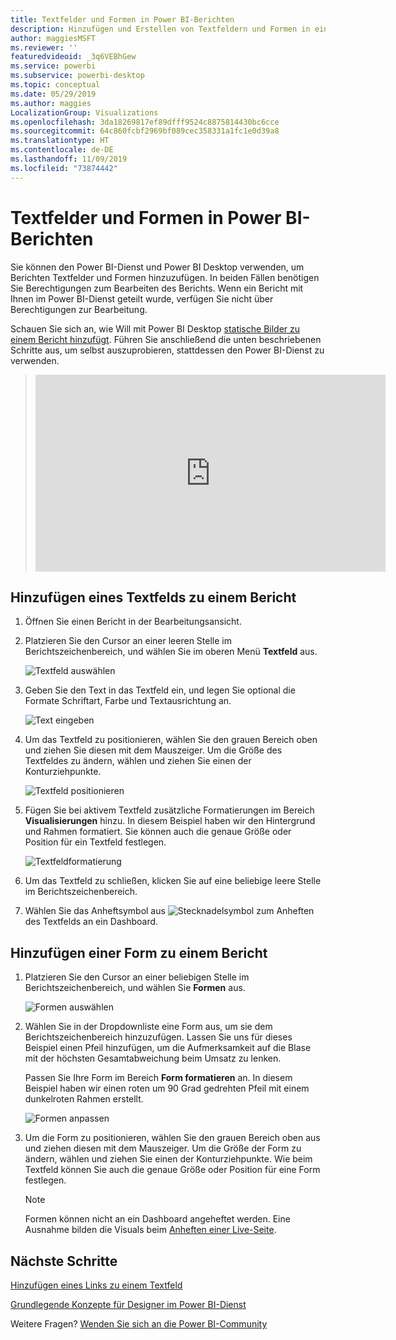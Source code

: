 ```yaml
---
title: Textfelder und Formen in Power BI-Berichten
description: Hinzufügen und Erstellen von Textfeldern und Formen in einem Bericht mithilfe des Microsoft Power BI-Diensts.
author: maggiesMSFT
ms.reviewer: ''
featuredvideoid: _3q6VEBhGew
ms.service: powerbi
ms.subservice: powerbi-desktop
ms.topic: conceptual
ms.date: 05/29/2019
ms.author: maggies
LocalizationGroup: Visualizations
ms.openlocfilehash: 3da18269817ef89dfff9524c8875814430bc6cce
ms.sourcegitcommit: 64c860fcbf2969bf089cec358331a1fc1e0d39a8
ms.translationtype: HT
ms.contentlocale: de-DE
ms.lasthandoff: 11/09/2019
ms.locfileid: "73874442"
---
```

# <a name="text-boxes-and-shapes-in-power-bi-reports"></a>Textfelder und Formen in Power BI-Berichten
Sie können den Power BI-Dienst und Power BI Desktop verwenden, um Berichten Textfelder und Formen hinzuzufügen. In beiden Fällen benötigen Sie Berechtigungen zum Bearbeiten des Berichts. Wenn ein Bericht mit Ihnen im Power BI-Dienst geteilt wurde, verfügen Sie nicht über Berechtigungen zur Bearbeitung. 

Schauen Sie sich an, wie Will mit Power BI Desktop [statische Bilder zu einem Bericht hinzufügt](/learn/modules/visuals-in-power-bi/12-formatting). Führen Sie anschließend die unten beschriebenen Schritte aus, um selbst auszuprobieren, stattdessen den Power BI-Dienst zu verwenden.
> 
> <iframe width="560" height="315" src="https://www.youtube.com/embed/_3q6VEBhGew" frameborder="0" allowfullscreen></iframe>
> 

## <a name="add-a-text-box-to-a-report"></a>Hinzufügen eines Textfelds zu einem Bericht
1. Öffnen Sie einen Bericht in der Bearbeitungsansicht.

2. Platzieren Sie den Cursor an einer leeren Stelle im Berichtszeichenbereich, und wählen Sie im oberen Menü **Textfeld** aus.
   
   ![Textfeld auswählen](media/power-bi-reports-add-text-and-shapes/pbi_textbox.png)
3. Geben Sie den Text in das Textfeld ein, und legen Sie optional die Formate Schriftart, Farbe und Textausrichtung an. 
   
   ![Text eingeben](media/power-bi-reports-add-text-and-shapes/pbi_textbox2new.png)
4. Um das Textfeld zu positionieren, wählen Sie den grauen Bereich oben und ziehen Sie diesen mit dem Mauszeiger. Um die Größe des Textfeldes zu ändern, wählen und ziehen Sie einen der Konturziehpunkte. 
   
   ![Textfeld positionieren](media/power-bi-reports-add-text-and-shapes/textboxsmaller.gif)

5. Fügen Sie bei aktivem Textfeld zusätzliche Formatierungen im Bereich **Visualisierungen** hinzu. In diesem Beispiel haben wir den Hintergrund und Rahmen formatiert. Sie können auch die genaue Größe oder Position für ein Textfeld festlegen.  

   ![Textfeldformatierung](media/power-bi-reports-add-text-and-shapes/power-bi-borders.png)

6. Um das Textfeld zu schließen, klicken Sie auf eine beliebige leere Stelle im Berichtszeichenbereich. 

7. Wählen Sie das Anheftsymbol aus  ![Stecknadelsymbol](media/power-bi-reports-add-text-and-shapes/pbi_pintile.png) zum Anheften des Textfelds an ein Dashboard. 

## <a name="add-a-shape-to-a-report"></a>Hinzufügen einer Form zu einem Bericht
1. Platzieren Sie den Cursor an einer beliebigen Stelle im Berichtszeichenbereich, und wählen Sie **Formen** aus.
   
   ![Formen auswählen](media/power-bi-reports-add-text-and-shapes/power-bi-shapes.png)
2. Wählen Sie in der Dropdownliste eine Form aus, um sie dem Berichtszeichenbereich hinzuzufügen. Lassen Sie uns für dieses Beispiel einen Pfeil hinzufügen, um die Aufmerksamkeit auf die Blase mit der höchsten Gesamtabweichung beim Umsatz zu lenken. 
   
   Passen Sie Ihre Form im Bereich **Form formatieren** an. In diesem Beispiel haben wir einen roten um 90 Grad gedrehten Pfeil mit einem dunkelroten Rahmen erstellt.
   
   ![Formen anpassen](media/power-bi-reports-add-text-and-shapes/power-bi-arrrow.png)
3. Um die Form zu positionieren, wählen Sie den grauen Bereich oben aus und ziehen diesen mit dem Mauszeiger. Um die Größe der Form zu ändern, wählen und ziehen Sie einen der Konturziehpunkte. Wie beim Textfeld können Sie auch die genaue Größe oder Position für eine Form festlegen.

   > [!NOTE]
   > Formen können nicht an ein Dashboard angeheftet werden. Eine Ausnahme bilden die Visuals beim [Anheften einer Live-Seite](service-dashboard-pin-live-tile-from-report.md). 
   > 
   > 

## <a name="next-steps"></a>Nächste Schritte
[Hinzufügen eines Links zu einem Textfeld](service-add-hyperlink-to-text-box.md)

[Grundlegende Konzepte für Designer im Power BI-Dienst](service-basic-concepts.md)

Weitere Fragen? [Wenden Sie sich an die Power BI-Community](https://community.powerbi.com/)
